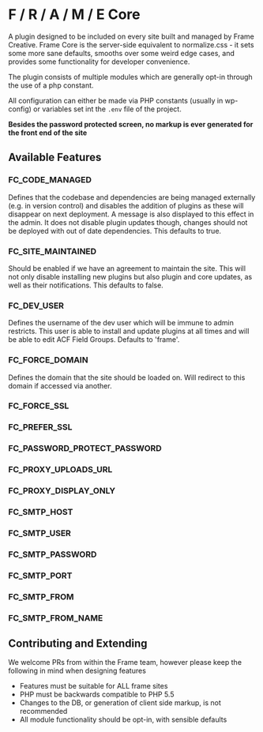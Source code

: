 # F / R / A / M / E Core #

A plugin designed to be included on every site built and managed by Frame Creative. Frame Core is the server-side equivalent to normalize.css - it sets some more sane defaults, smooths over some weird edge cases, and provides some functionality for developer convenience.

The plugin consists of multiple modules which are generally opt-in through the use of a php constant.

All configuration can either be made via PHP constants (usually in wp-config) or variables set int the `.env` file of the project.


**Besides the password protected screen, no markup is ever generated for the front end of the site**


## Available Features ##

### FC_CODE_MANAGED ###
Defines that the codebase and dependencies are being managed externally (e.g. in version control) and disables the addition of plugins as these will disappear on next deployment. A message is also displayed to this effect in the admin. It does not disable plugin updates though, changes should not be deployed with out of date dependencies. This defaults to true.

### FC_SITE_MAINTAINED ###
Should be enabled if we have an agreement to maintain the site. This will not only disable installing new plugins but also plugin and core updates, as well as their notifications. This defaults to false.

### FC_DEV_USER ###
Defines the username of the dev user which will be immune to admin restricts. This user is able to install and update plugins at all times and will be able to edit ACF Field Groups. Defaults to 'frame'. 

### FC_FORCE_DOMAIN ###
Defines the domain that the site should be loaded on. Will redirect to this domain if accessed via another.

### FC_FORCE_SSL ###

### FC_PREFER_SSL ###

### FC_PASSWORD_PROTECT_PASSWORD ###

### FC_PROXY_UPLOADS_URL ###

### FC_PROXY_DISPLAY_ONLY ###

### FC_SMTP_HOST ###

### FC_SMTP_USER ###

### FC_SMTP_PASSWORD ###

### FC_SMTP_PORT ###

### FC_SMTP_FROM ###

### FC_SMTP_FROM_NAME ###

## Contributing and Extending ##

We welcome PRs from within the Frame team, however please keep the following in mind when designing features
* Features must be suitable for ALL frame sites
* PHP must be backwards compatible to PHP 5.5
* Changes to the DB, or generation of client side markup, is not recommended
* All module functionality should be opt-in, with sensible defaults